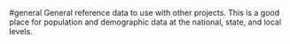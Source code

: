 #general
General reference data to use with other projects. This is a good place for population and demographic data at the national, state, and local levels.
